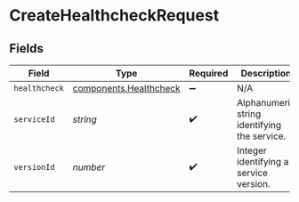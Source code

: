 # CreateHealthcheckRequest


## Fields

| Field                                                        | Type                                                         | Required                                                     | Description                                                  | Example                                                      |
| ------------------------------------------------------------ | ------------------------------------------------------------ | ------------------------------------------------------------ | ------------------------------------------------------------ | ------------------------------------------------------------ |
| `healthcheck`                                                | [components.Healthcheck](../../models/shared/healthcheck.md) | :heavy_minus_sign:                                           | N/A                                                          |                                                              |
| `serviceId`                                                  | *string*                                                     | :heavy_check_mark:                                           | Alphanumeric string identifying the service.                 | SU1Z0isxPaozGVKXdv0eY                                        |
| `versionId`                                                  | *number*                                                     | :heavy_check_mark:                                           | Integer identifying a service version.                       | 1                                                            |